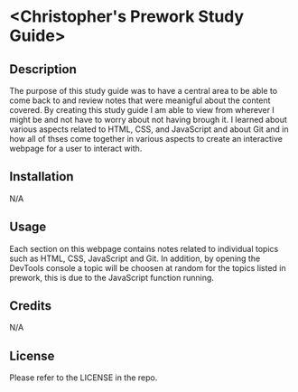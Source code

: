 # <Christopher's Prework Study Guide>

## Description

The purpose of this study guide was to have a central area to be able to come back to and review notes that were meanigful about the content covered.  By creating this study guide I am able to view from wherever I might be and not have to worry about not having brough it.  I learned about various aspects related to HTML, CSS, and JavaScript and about Git and in how all of thses come together in various aspects to create an interactive webpage for a user to interact with.


## Installation

N/A

## Usage

Each section on this webpage contains notes related to individual topics such as HTML, CSS, JavaScript and Git.  In addition, by opening the DevTools console a topic will be choosen at random for the topics listed in prework, this is due to the JavaScript function running.

## Credits

N/A

## License

Please refer to the LICENSE in the repo.